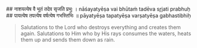 <section>
<section data-markdown>
## नाशयत्येष वै भूतं तदेव सृजति प्रभुः ।
nāśayatyēṣa vai bhūtaṁ tadēva sr̥jati prabhuḥ
## पायत्येष तपत्येष वर्षत्येष गभस्तिभिः ॥
pāyatyēṣa tapatyēṣa varṣatyēṣa gabhastibhiḥ

> Salutations to the Lord who destroys everything and creates them again. Salutations to Him who by His rays consumes the waters, heats them up and sends them down as rain. 
<!--
Salutations to the Lord who creates heat by his brilliant rays. He alone creates, sustains and destroys all that has come into being. Salutations to him who by his rays consumes the waters, heats them up and sends them down as rain again.
-->
</section>
</section>
